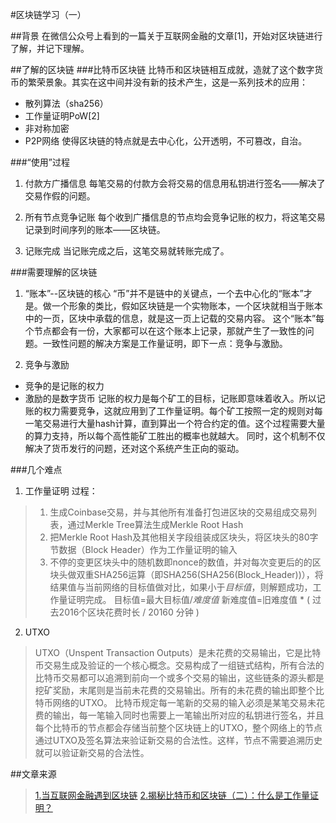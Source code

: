 #区块链学习（一）

##背景
在微信公众号上看到的一篇关于互联网金融的文章[1]，开始对区块链进行了解，并记下理解。

##了解的区块链
###比特币区块链
比特币和区块链相互成就，造就了这个数字货币的繁荣景象。其实在这中间并没有新的技术产生，这是一系列技术的应用：
- 散列算法（sha256）
- 工作量证明PoW[2]
- 非对称加密
- P2P网络
使得区块链的特点就是去中心化，公开透明，不可篡改，自治。

###“使用”过程
1. 付款方广播信息
每笔交易的付款方会将交易的信息用私钥进行签名——解决了交易作假的问题。

2. 所有节点竞争记账
每个收到广播信息的节点均会竞争记账的权力，将这笔交易记录到时间序列的账本——区块链。

3. 记账完成
当记账完成之后，这笔交易就转账完成了。

###需要理解的区块链
1. “账本”--区块链的核心
“币”并不是链中的关键点，一个去中心化的“账本”才是。做一个形象的类比，假如区块链是一个实物账本，一个区块就相当于账本中的一页，区块中承载的信息，就是这一页上记载的交易内容。
这个“账本”每个节点都会有一份，大家都可以在这个账本上记录，那就产生了一致性的问题。一致性问题的解决方案是工作量证明，即下一点：竞争与激励。

2. 竞争与激励
  * 竞争的是记账的权力
  * 激励的是数字货币
记账的权力是每个矿工的目标，记账即意味着收入。所以记账的权力需要竞争，这就应用到了工作量证明。每个矿工按照一定的规则对每一笔交易进行大量hash计算，直到算出一个符合约定的值。这个过程需要大量的算力支持，所以每个高性能矿工胜出的概率也就越大。
同时，这个机制不仅解决了货币发行的问题，还对这个系统产生正向的驱动。


###几个难点
1. 工作量证明
过程：
>1. 生成Coinbase交易，并与其他所有准备打包进区块的交易组成交易列表，通过Merkle Tree算法生成Merkle Root Hash
>2. 把Merkle Root Hash及其他相关字段组装成区块头，将区块头的80字节数据（Block Header）作为工作量证明的输入
>3. 不停的变更区块头中的随机数即nonce的数值，并对每次变更后的的区块头做双重SHA256运算（即SHA256(SHA256(Block_Header))），将结果值与当前网络的目标值做对比，如果小于*目标值*，则解题成功，工作量证明完成。
>目标值=最大目标值/*难度值*
>新难度值=旧难度值 * ( 过去2016个区块花费时长 / 20160 分钟 )

2. UTXO
>UTXO（Unspent Transaction Outputs）是未花费的交易输出，它是比特币交易生成及验证的一个核心概念。交易构成了一组链式结构，所有合法的比特币交易都可以追溯到前向一个或多个交易的输出，这些链条的源头都是挖矿奖励，末尾则是当前未花费的交易输出。所有的未花费的输出即整个比特币网络的UTXO。
比特币规定每一笔新的交易的输入必须是某笔交易未花费的输出，每一笔输入同时也需要上一笔输出所对应的私钥进行签名，并且每个比特币的节点都会存储当前整个区块链上的UTXO，整个网络上的节点通过UTXO及签名算法来验证新交易的合法性。这样，节点不需要追溯历史就可以验证新交易的合法性。


##文章来源
>[1.当互联网金融遇到区块链](https://mp.weixin.qq.com/s?__biz=MjM5MDE0Mjc4MA==&mid=2650995035&idx=1&sn=e4c87e7fef969ba97e4b7004f5dc3311&chksm=bdbf01088ac8881efd55bc5a59a17bbd386aa2bb9a4891be5f692134da8711ac7d6b492125bb&scene=0&pass_ticket=ITag2%2BudfD8xZ0yjAyiB3KczV3B%2Fo6qcpxjGWnpALlI%3D#rd)
>[2.揭秘比特币和区块链（二）：什么是工作量证明？](http://www.infoq.com/cn/articles/bitcoin-and-block-chain-part02?utm_source=infoq&utm_medium=related_content_link&utm_campaign=relatedContent_articles_clk)